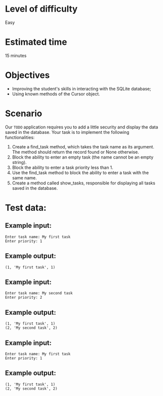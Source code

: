 # Level of difficulty
Easy

# Estimated time
15 minutes

# Objectives
- Improving the student's skills in interacting with the SQLite database;
- Using known methods of the Cursor object.

# Scenario
Our `TODO` application requires you to add a little security and display the data saved in the database. Your task is to implement the following functionalities:

1. Create a find_task method, which takes the task name as its argument. The method should return the record found or None otherwise.
2. Block the ability to enter an empty task (the name cannot be an empty string).
3. Block the ability to enter a task priority less than 1.
4. Use the find_task method to block the ability to enter a task with the same name.
5. Create a method called show_tasks, responsible for displaying all tasks saved in the database.

# Test data:

## Example input:

```
Enter task name: My first task
Enter priority: 1
```

## Example output:

`(1, 'My first task', 1)`

## Example input:

```
Enter task name: My second task
Enter priority: 2
```

## Example output:

```
(1, 'My first task', 1)
(2, 'My second task', 2)
```

## Example input:

```
Enter task name: My first task
Enter priority: 1
```

## Example output:

```
(1, 'My first task', 1)
(2, 'My second task', 2)
```
